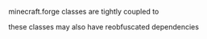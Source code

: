 minecraft.forge classes are tightly coupled to

these classes may also have reobfuscated dependencies